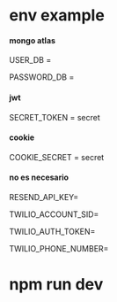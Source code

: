 
# env example

#### mongo atlas

USER_DB = 

PASSWORD_DB =

#### jwt 

SECRET_TOKEN = secret

#### cookie

COOKIE_SECRET = secret

#### no es necesario

RESEND_API_KEY= 

TWILIO_ACCOUNT_SID= 

TWILIO_AUTH_TOKEN=

TWILIO_PHONE_NUMBER= 


# npm run dev
